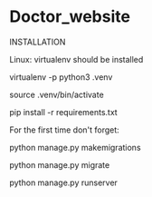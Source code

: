 # Doctor_website

INSTALLATION

Linux: virtualenv should be installed

virtualenv -p python3 .venv

source .venv/bin/activate

pip install -r requirements.txt

For the first time don't forget:

python manage.py makemigrations

python manage.py migrate

python manage.py runserver
